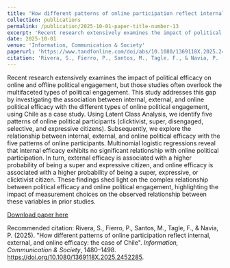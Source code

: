 ```yaml
---
title: "How different patterns of online participation reflect internal, external, and online efficacy: the case of Chile"
collection: publications
permalink: /publication/2025-10-01-paper-title-number-13
excerpt: 'Recent research extensively examines the impact of political efficacy on online and offline political engagement, but those studies often overlook the multifaceted types of political engagement. This study addresses this gap by investigating the association between internal, external, and online political efficacy with the different types of online political engagement, using Chile as a case study. Using Latent Class Analysis, we identify five patterns of online political participants (clicktivist, super, disengaged, selective, and expressive citizens). Subsequently, we explore the relationship between internal, external, and online political efficacy with the five patterns of online participants. Multinomial logistic regressions reveal that internal efficacy exhibits no significant relationship with online political participation. In turn, external efficacy is associated with a higher probability of being a super and expressive citizen, and online efficacy is associated with a higher probability of being a super, expressive, or clicktivist citizen. These findings shed light on the complex relationship between political efficacy and online political engagement, highlighting the impact of measurement choices on the observed relationship between these variables in prior studies.'
date: 2025-10-01
venue: 'Information, Communication & Society'
paperurl: 'https://www.tandfonline.com/doi/abs/10.1080/1369118X.2025.2452285'
citation: 'Rivera, S., Fierro, P., Santos, M., Tagle, F., & Navia, P. (2025). How different patterns of online participation reflect internal, external, and online efficacy: the case of Chile. Information, Communication & Society, 28(8), 1480–1498. https://doi.org/10.1080/1369118X.2025.2452285'
---
```

Recent research extensively examines the impact of political efficacy on online and offline political engagement, but those studies often overlook the multifaceted types of political engagement. This study addresses this gap by investigating the association between internal, external, and online political efficacy with the different types of online political engagement, using Chile as a case study. Using Latent Class Analysis, we identify five patterns of online political participants (clicktivist, super, disengaged, selective, and expressive citizens). Subsequently, we explore the relationship between internal, external, and online political efficacy with the five patterns of online participants. Multinomial logistic regressions reveal that internal efficacy exhibits no significant relationship with online political participation. In turn, external efficacy is associated with a higher probability of being a super and expressive citizen, and online efficacy is associated with a higher probability of being a super, expressive, or clicktivist citizen. These findings shed light on the complex relationship between political efficacy and online political engagement, highlighting the impact of measurement choices on the observed relationship between these variables in prior studies.

[Download paper here](https://www.tandfonline.com/doi/abs/10.1080/1369118X.2025.2452285)

Recommended citation: Rivera, S., Fierro, P., Santos, M., Tagle, F., & Navia, P. (2025). "How different patterns of online participation reflect internal, external, and online efficacy: the case of Chile". <i>Information, Communication & Society</i>, 1480–1498. https://doi.org/10.1080/1369118X.2025.2452285.
